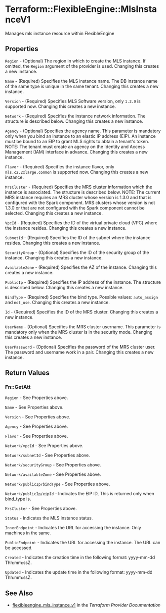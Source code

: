 # Terraform::FlexibleEngine::MlsInstanceV1

Manages mls instance resource within FlexibleEngine

## Properties

`Region` - (Optional) The region in which to create the MLS instance. If omitted, the `Region` argument of the provider is used. Changing this creates a new instance.

`Name` - (Required) Specifies the MLS instance name. The DB instance name of the same type is unique in the same tenant. Changing this creates a new instance.

`Version` - (Required) Specifies MLS Software version, only `1.2.0` is supported now. Changing this creates a new instance.

`Network` - (Required) Specifies the instance network information. The structure is described below. Changing this creates a new instance.

`Agency` - (Optional) Specifies the agency name. This parameter is mandatory only when you bind an instance to an elastic IP address (EIP). An instance must be bound to an EIP to grant MLS rights to abtain a tenant's token. NOTE: The tenant must create an agency on the Identity and Access Management (IAM) interface in advance. Changing this creates a new instance.

`Flavor` - (Required) Specifies the instance flavor, only `mls.c2.2xlarge.common` is supported now. Changing this creates a new instance.

`MrsCluster` - (Required) Specifies the MRS cluster information which the instance is associated. The structure is described below. NOTE: The current MRS instance requires an MRS cluster whose version is 1.3.0 and that is configured with the Spark component. MRS clusters whose version is not 1.3.0 or that are not configured with the Spark component cannot be selected. Changing this creates a new instance.

`VpcId` - (Required) Specifies the ID of the virtual private cloud (VPC) where the instance resides. Changing this creates a new instance.

`SubnetId` - (Required) Specifies the ID of the subnet where the instance resides. Changing this creates a new instance.

`SecurityGroup` - (Optional) Specifies the ID of the security group of the instance. Changing this creates a new instance.

`AvailableZone` - (Required) Specifies the AZ of the instance. Changing this creates a new instance.

`PublicIp` - (Required) Specifies the IP address of the instance. The structure is described below. Changing this creates a new instance.

`BindType` - (Required) Specifies the bind type. Possible values: `auto_assign` and `not_use`. Changing this creates a new instance.

`Id` - (Required) Specifies the ID of the MRS cluster. Changing this creates a new instance.

`UserName` - (Optional) Specifies the MRS cluster username. This parameter is mandatory only when the MRS cluster is in the security mode. Changing this creates a new instance.

`UserPassword` - (Optional) Specifies the password of the MRS cluster user. The password and username work in a pair. Changing this creates a new instance.


## Return Values

### Fn::GetAtt

`Region` - See Properties above.

`Name` - See Properties above.

`Version` - See Properties above.

`Agency` - See Properties above.

`Flavor` - See Properties above.

`Network/vpcId` - See Properties above.

`Network/subnetId` - See Properties above.

`Network/securityGroup` - See Properties above.

`Network/availableZone` - See Properties above.

`Network/publicIp/bindType` - See Properties above.

`Network/publicIp/eipId` - Indicates the EIP ID, This is returned only when bind_type is.

`MrsCluster` - See Properties above.

`Status` - Indicates the MLS instance status.

`InnerEndpoint` - Indicates the URL for accessing the instance. Only machines in the same.

`PublicEndpoint` - Indicates the URL for accessing the instance. The URL can be accessed.

`Created` - Indicates the creation time in the following format: yyyy-mm-dd Thh:mm:ssZ.

`Updated` - Indicates the update time in the following format: yyyy-mm-dd Thh:mm:ssZ.

## See Also

* [flexibleengine_mls_instance_v1](https://www.terraform.io/docs/providers/flexibleengine/r/mls_instance_v1.html) in the _Terraform Provider Documentation_